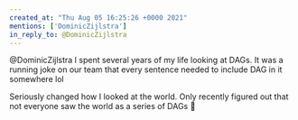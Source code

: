 ```yaml
---
created_at: "Thu Aug 05 16:25:26 +0000 2021"
mentions: ['DominicZijlstra']
in_reply_to: @DominicZijlstra
---
```


@DominicZijlstra I spent several years of my life looking at DAGs. It was a running joke on our team that every sentence needed to include DAG in it somewhere lol

Seriously changed how I looked at the world. Only recently figured out that not everyone saw the world as a series of DAGs 🤣